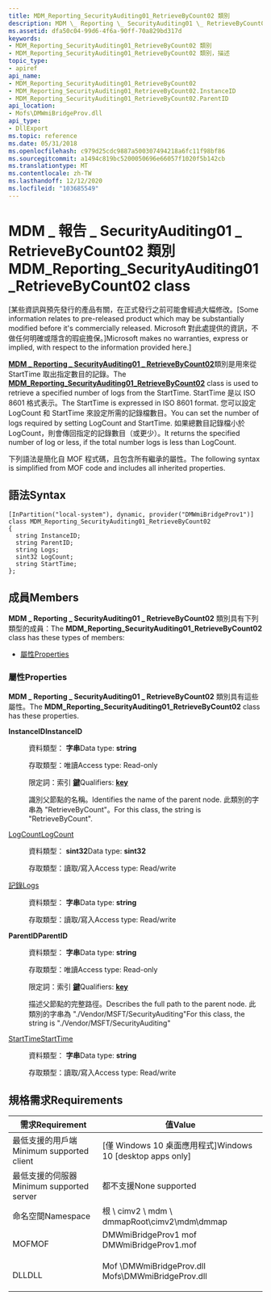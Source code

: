 ```yaml
---
title: MDM_Reporting_SecurityAuditing01_RetrieveByCount02 類別
description: MDM \_ Reporting \_ SecurityAuditing01 \_ RetrieveByCount02 類別是用來從 StartTime 取出指定數目的記錄。
ms.assetid: dfa50c04-99d6-4f6a-90ff-70a829bd317d
keywords:
- MDM_Reporting_SecurityAuditing01_RetrieveByCount02 類別
- MDM_Reporting_SecurityAuditing01_RetrieveByCount02 類別，描述
topic_type:
- apiref
api_name:
- MDM_Reporting_SecurityAuditing01_RetrieveByCount02
- MDM_Reporting_SecurityAuditing01_RetrieveByCount02.InstanceID
- MDM_Reporting_SecurityAuditing01_RetrieveByCount02.ParentID
api_location:
- Mofs\DMWmiBridgeProv.dll
api_type:
- DllExport
ms.topic: reference
ms.date: 05/31/2018
ms.openlocfilehash: c979d25cdc9887a500307494218a6fc11f98bf86
ms.sourcegitcommit: a1494c819bc5200050696e66057f1020f5b142cb
ms.translationtype: MT
ms.contentlocale: zh-TW
ms.lasthandoff: 12/12/2020
ms.locfileid: "103685549"
---
```

# <a name="mdm_reporting_securityauditing01_retrievebycount02-class"></a><span data-ttu-id="5243a-105">MDM \_ 報告 \_ SecurityAuditing01 \_ RetrieveByCount02 類別</span><span class="sxs-lookup"><span data-stu-id="5243a-105">MDM\_Reporting\_SecurityAuditing01\_RetrieveByCount02 class</span></span>

<span data-ttu-id="5243a-106">\[某些資訊與預先發行的產品有關，在正式發行之前可能會經過大幅修改。</span><span class="sxs-lookup"><span data-stu-id="5243a-106">\[Some information relates to pre-released product which may be substantially modified before it's commercially released.</span></span> <span data-ttu-id="5243a-107">Microsoft 對此處提供的資訊，不做任何明確或隱含的瑕疵擔保。\]</span><span class="sxs-lookup"><span data-stu-id="5243a-107">Microsoft makes no warranties, express or implied, with respect to the information provided here.\]</span></span>

<span data-ttu-id="5243a-108">[**MDM \_ Reporting \_ SecurityAuditing01 \_ RetrieveByCount02**](mdm-reporting-enterprisedataprotection01-retrievebycount02.md)類別是用來從 StartTime 取出指定數目的記錄。</span><span class="sxs-lookup"><span data-stu-id="5243a-108">The [**MDM\_Reporting\_SecurityAuditing01\_RetrieveByCount02**](mdm-reporting-enterprisedataprotection01-retrievebycount02.md) class is used to retrieve a specified number of logs from the StartTime.</span></span> <span data-ttu-id="5243a-109">StartTime 是以 ISO 8601 格式表示。</span><span class="sxs-lookup"><span data-stu-id="5243a-109">The StartTime is expressed in ISO 8601 format.</span></span> <span data-ttu-id="5243a-110">您可以設定 LogCount 和 StartTime 來設定所需的記錄檔數目。</span><span class="sxs-lookup"><span data-stu-id="5243a-110">You can set the number of logs required by setting LogCount and StartTime.</span></span> <span data-ttu-id="5243a-111">如果總數目記錄檔小於 LogCount，則會傳回指定的記錄數目（或更少）。</span><span class="sxs-lookup"><span data-stu-id="5243a-111">It returns the specified number of log or less, if the total number logs is less than LogCount.</span></span>

<span data-ttu-id="5243a-112">下列語法是簡化自 MOF 程式碼，且包含所有繼承的屬性。</span><span class="sxs-lookup"><span data-stu-id="5243a-112">The following syntax is simplified from MOF code and includes all inherited properties.</span></span>

## <a name="syntax"></a><span data-ttu-id="5243a-113">語法</span><span class="sxs-lookup"><span data-stu-id="5243a-113">Syntax</span></span>

``` syntax
[InPartition("local-system"), dynamic, provider("DMWmiBridgeProv1")]
class MDM_Reporting_SecurityAuditing01_RetrieveByCount02
{
  string InstanceID;
  string ParentID;
  string Logs;
  sint32 LogCount;
  string StartTime;
};
```

## <a name="members"></a><span data-ttu-id="5243a-114">成員</span><span class="sxs-lookup"><span data-stu-id="5243a-114">Members</span></span>

<span data-ttu-id="5243a-115">**MDM \_ Reporting \_ SecurityAuditing01 \_ RetrieveByCount02** 類別具有下列類型的成員：</span><span class="sxs-lookup"><span data-stu-id="5243a-115">The **MDM\_Reporting\_SecurityAuditing01\_RetrieveByCount02** class has these types of members:</span></span>

-   [<span data-ttu-id="5243a-116">屬性</span><span class="sxs-lookup"><span data-stu-id="5243a-116">Properties</span></span>](#properties)

### <a name="properties"></a><span data-ttu-id="5243a-117">屬性</span><span class="sxs-lookup"><span data-stu-id="5243a-117">Properties</span></span>

<span data-ttu-id="5243a-118">**MDM \_ Reporting \_ SecurityAuditing01 \_ RetrieveByCount02** 類別具有這些屬性。</span><span class="sxs-lookup"><span data-stu-id="5243a-118">The **MDM\_Reporting\_SecurityAuditing01\_RetrieveByCount02** class has these properties.</span></span>

<dl> <dt>

<span data-ttu-id="5243a-119">**InstanceID**</span><span class="sxs-lookup"><span data-stu-id="5243a-119">**InstanceID**</span></span>
</dt> <dd> <dl> <dt>

<span data-ttu-id="5243a-120">資料類型： **字串**</span><span class="sxs-lookup"><span data-stu-id="5243a-120">Data type: **string**</span></span>
</dt> <dt>

<span data-ttu-id="5243a-121">存取類型：唯讀</span><span class="sxs-lookup"><span data-stu-id="5243a-121">Access type: Read-only</span></span>
</dt> <dt>

<span data-ttu-id="5243a-122">限定詞：索引 [**鍵**](/windows/desktop/WmiSdk/key-qualifier)</span><span class="sxs-lookup"><span data-stu-id="5243a-122">Qualifiers: [**key**](/windows/desktop/WmiSdk/key-qualifier)</span></span>
</dt> </dl>

<span data-ttu-id="5243a-123">識別父節點的名稱。</span><span class="sxs-lookup"><span data-stu-id="5243a-123">Identifies the name of the parent node.</span></span> <span data-ttu-id="5243a-124">此類別的字串為 "RetrieveByCount"。</span><span class="sxs-lookup"><span data-stu-id="5243a-124">For this class, the string is "RetrieveByCount".</span></span>

</dd> <dt>

[<span data-ttu-id="5243a-125">LogCount</span><span class="sxs-lookup"><span data-stu-id="5243a-125">LogCount</span></span>](/windows/client-management/mdm/reporting-csp#logcount)
</dt> <dd> <dl> <dt>

<span data-ttu-id="5243a-126">資料類型： **sint32**</span><span class="sxs-lookup"><span data-stu-id="5243a-126">Data type: **sint32**</span></span>
</dt> <dt>

<span data-ttu-id="5243a-127">存取類型：讀取/寫入</span><span class="sxs-lookup"><span data-stu-id="5243a-127">Access type: Read/write</span></span>
</dt> </dl>

</dd> <dt>

[<span data-ttu-id="5243a-128">記錄</span><span class="sxs-lookup"><span data-stu-id="5243a-128">Logs</span></span>](/windows/client-management/mdm/reporting-csp#logs)
</dt> <dd> <dl> <dt>

<span data-ttu-id="5243a-129">資料類型： **字串**</span><span class="sxs-lookup"><span data-stu-id="5243a-129">Data type: **string**</span></span>
</dt> <dt>

<span data-ttu-id="5243a-130">存取類型：讀取/寫入</span><span class="sxs-lookup"><span data-stu-id="5243a-130">Access type: Read/write</span></span>
</dt> </dl>

</dd> <dt>

<span data-ttu-id="5243a-131">**ParentID**</span><span class="sxs-lookup"><span data-stu-id="5243a-131">**ParentID**</span></span>
</dt> <dd> <dl> <dt>

<span data-ttu-id="5243a-132">資料類型： **字串**</span><span class="sxs-lookup"><span data-stu-id="5243a-132">Data type: **string**</span></span>
</dt> <dt>

<span data-ttu-id="5243a-133">存取類型：唯讀</span><span class="sxs-lookup"><span data-stu-id="5243a-133">Access type: Read-only</span></span>
</dt> <dt>

<span data-ttu-id="5243a-134">限定詞：索引 [**鍵**](/windows/desktop/WmiSdk/key-qualifier)</span><span class="sxs-lookup"><span data-stu-id="5243a-134">Qualifiers: [**key**](/windows/desktop/WmiSdk/key-qualifier)</span></span>
</dt> </dl>

<span data-ttu-id="5243a-135">描述父節點的完整路徑。</span><span class="sxs-lookup"><span data-stu-id="5243a-135">Describes the full path to the parent node.</span></span> <span data-ttu-id="5243a-136">此類別的字串為 "./Vendor/MSFT/SecurityAuditing"</span><span class="sxs-lookup"><span data-stu-id="5243a-136">For this class, the string is "./Vendor/MSFT/SecurityAuditing"</span></span>

</dd> <dt>

[<span data-ttu-id="5243a-137">StartTime</span><span class="sxs-lookup"><span data-stu-id="5243a-137">StartTime</span></span>](/windows/client-management/mdm/reporting-csp#starttime)
</dt> <dd> <dl> <dt>

<span data-ttu-id="5243a-138">資料類型： **字串**</span><span class="sxs-lookup"><span data-stu-id="5243a-138">Data type: **string**</span></span>
</dt> <dt>

<span data-ttu-id="5243a-139">存取類型：讀取/寫入</span><span class="sxs-lookup"><span data-stu-id="5243a-139">Access type: Read/write</span></span>
</dt> </dl>

</dd> </dl>

## <a name="requirements"></a><span data-ttu-id="5243a-140">規格需求</span><span class="sxs-lookup"><span data-stu-id="5243a-140">Requirements</span></span>



| <span data-ttu-id="5243a-141">需求</span><span class="sxs-lookup"><span data-stu-id="5243a-141">Requirement</span></span> | <span data-ttu-id="5243a-142">值</span><span class="sxs-lookup"><span data-stu-id="5243a-142">Value</span></span> |
|-------------------------------------|------------------------------------------------------------------------------------------------------|
| <span data-ttu-id="5243a-143">最低支援的用戶端</span><span class="sxs-lookup"><span data-stu-id="5243a-143">Minimum supported client</span></span><br/> | <span data-ttu-id="5243a-144">\[僅 Windows 10 桌面應用程式\]</span><span class="sxs-lookup"><span data-stu-id="5243a-144">Windows 10 \[desktop apps only\]</span></span><br/>                                                          |
| <span data-ttu-id="5243a-145">最低支援的伺服器</span><span class="sxs-lookup"><span data-stu-id="5243a-145">Minimum supported server</span></span><br/> | <span data-ttu-id="5243a-146">都不支援</span><span class="sxs-lookup"><span data-stu-id="5243a-146">None supported</span></span><br/>                                                                            |
| <span data-ttu-id="5243a-147">命名空間</span><span class="sxs-lookup"><span data-stu-id="5243a-147">Namespace</span></span><br/>                | <span data-ttu-id="5243a-148">根 \\ cimv2 \\ mdm \\ dmmap</span><span class="sxs-lookup"><span data-stu-id="5243a-148">Root\\cimv2\\mdm\\dmmap</span></span><br/>                                                                   |
| <span data-ttu-id="5243a-149">MOF</span><span class="sxs-lookup"><span data-stu-id="5243a-149">MOF</span></span><br/>                      | <dl> <span data-ttu-id="5243a-150"><dt>DMWmiBridgeProv1 mof</dt></span><span class="sxs-lookup"><span data-stu-id="5243a-150"><dt>DMWmiBridgeProv1.mof</dt></span></span> </dl>      |
| <span data-ttu-id="5243a-151">DLL</span><span class="sxs-lookup"><span data-stu-id="5243a-151">DLL</span></span><br/>                      | <dl> <span data-ttu-id="5243a-152"><dt>Mof \\DMWmiBridgeProv.dll</dt></span><span class="sxs-lookup"><span data-stu-id="5243a-152"><dt>Mofs\\DMWmiBridgeProv.dll</dt></span></span> </dl> |



 

